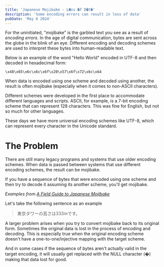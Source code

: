 ```yaml
---
title: 'Japanese Mojibake - L�ss �f D�t�'
description: 'Some encoding errors can result in loss of data'
pubDate: 'May 6 2024'
---
```

For the uninitiated, "mojibake" is the garbled text you see as a result of *encoding errors*. In the age of digital communication, bytes are sent across the globe in the blink of an eye. Different encoding and decoding schemes are used to interpret these bytes into human-readable text. 

Below is an example of the word "Hello World" encoded in UTF-8 and then decoded in hexadecimal form:
```
\x48\x65\x6c\x6c\x6f\x20\x57\x6f\x72\x6c\x64
```

When data is encoded using one scheme and decoded using another, the result is often mojibake (especially when it comes to non-ASCII characters).

Different schemes were developed in the first place to accommodate different languages and scripts. ASCII, for example, is a 7-bit encoding scheme that can represent 128 characters. This was fine for English, but not so much for other languages.

These days we have more universal encoding schemes like UTF-8, which can represent every character in the Unicode standard.

# The Problem
There are still many legacy programs and systems that use older encoding schemes. When data is passed between systems that use different encoding schemes, the result can be mojibake.

If you have a sequence of bytes that were encoded using one scheme and then try to decode it assuming its another scheme, you'll get mojibake. 

*Examples from [A Field Guide to Japanese Mojibake](https://www.dampfkraft.com/mojibake-field-guide.html])*


Let's take the following sentence as an example

>東京タワーの高さは333mです。


A larger problem arises when you try to convert mojibake back to its original form. Sometimes the original data is lost in the process of encoding and decoding. This is especially true when the original encoding scheme doesn't have a one-to-one/injective mapping with the target scheme.

And in some cases if the sequence of bytes aren't actually valid in the target encoding, it will usually get replaced with the NULL character (�) making that data lost for good.
